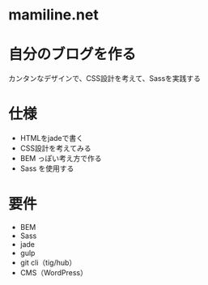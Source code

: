 mamiline.net
==========

# 自分のブログを作る

カンタンなデザインで、CSS設計を考えて、Sassを実践する

# 仕様

- HTMLをjadeで書く
- CSS設計を考えてみる
- BEM っぽい考え方で作る
- Sass を使用する

# 要件

- BEM
- Sass
- jade
- gulp
- git cli（tig/hub）
- CMS（WordPress）
